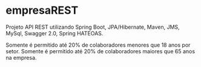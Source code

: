# empresaREST

Projeto API REST utilizando Spring Boot, JPA/Hibernate, Maven, JMS, MySql, Swagger 2.0, Spring HATEOAS.

Somente é permitido até 20% de colaboradores menores que 18 anos por setor.
Somente é permitido até 20% de colaboradores maiores que 65 anos na empresa.
